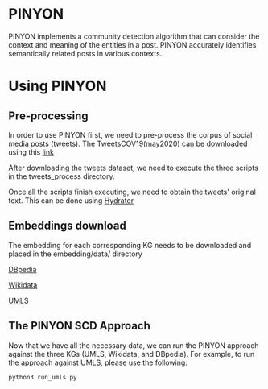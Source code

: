 # PINYON

PINYON implements a community detection algorithm that can consider the context and meaning of the entities in a post.
PINYON accurately identifies semantically related posts in various contexts.

# Using PINYON

## Pre-processing
In order to use PINYON first, we need to pre-process the corpus of social media posts (tweets).
The TweetsCOV19(may2020) can be downloaded using this [link](https://zenodo.org/record/4593502/files/TweetsCOV19_052020.tsv.gz?download=1)

After downloading the tweets dataset, we need to execute the three scripts in the tweets_process directory.

Once all the scripts finish executing, we need to obtain the tweets' original text. This can be done using [Hydrator](https://github.com/DocNow/hydrator/releases/download/v0.3.0/Hydrator-Setup-0.3.0.exe)


## Embeddings download

The embedding for each corresponding KG needs to be downloaded and placed in the embedding/data/ directory

[DBpedia](http://data.dws.informatik.uni-mannheim.de/kgvec2go/iswc/dbpedia_500_4_sg_200/)

[Wikidata](https://zenodo.org/record/827339#.YeMlCP7MJD8)

[UMLS](https://tib.eu/cloud/s/smHP3TTR9Z6B9XH)

## The PINYON SCD Approach

Now that we have all the necessary data, we can run the PINYON approach against the three KGs (UMLS, Wikidata, and DBpedia).
For example, to run the approach against UMLS, please use the following:

```
python3 run_umls.py
```


